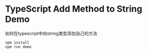 TypeScript Add Method to String Demo
====================================

如何在typescript中向string类型添加自己的方法

```
npm install
npm run demo
```

